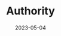 ---
title: "Authority"
authors: "Jeff VanderMeer"
date: 2023-05-04
star_rating: 1
books/tags:
    - "fiction"
    - "science fiction"
    - "trash"
---